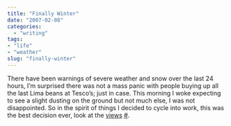 ```yaml
---
title: "Finally Winter"
date: "2007-02-08"
categories: 
  - "writing"
tags:
- "life"
- "weather"
slug: "finally-winter"
---
```


There have been warnings of severe weather and snow over the last 24 hours, I’m surprised there was not a mass panic with people buying up all the last Lima beans at Tesco’s; just in case. This morning I woke expecting to see a slight dusting on the ground but not much else, I was not disappointed. So in the spirit of things I decided to cycle into work, this was the best decision ever, look at the [views](https://farm1.static.flickr.com/163/383533755_a714f1847a.jpg) [\#](https://www.flickr.com/photos/funkylarma/383533755/ "Photo Sharing").
